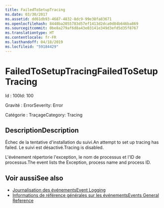 ```yaml
---
title: FailedToSetupTracing
ms.date: 03/30/2017
ms.assetid: dd61db93-4687-4832-8dc9-99e38fa83671
ms.openlocfilehash: 8448ba2055783d57ef1413d2dca0d84b646ba869
ms.sourcegitcommit: 0be8a279af6d8a43e03141e349d3efd5d35f8767
ms.translationtype: HT
ms.contentlocale: fr-FR
ms.lasthandoff: 04/18/2019
ms.locfileid: "59184429"
---
```

# <a name="failedtosetuptracing"></a><span data-ttu-id="e826b-102">FailedToSetupTracing</span><span class="sxs-lookup"><span data-stu-id="e826b-102">FailedToSetupTracing</span></span>
<span data-ttu-id="e826b-103">Id : 100</span><span class="sxs-lookup"><span data-stu-id="e826b-103">Id: 100</span></span>  
  
 <span data-ttu-id="e826b-104">Gravité : Error</span><span class="sxs-lookup"><span data-stu-id="e826b-104">Severity: Error</span></span>  
  
 <span data-ttu-id="e826b-105">Catégorie : Traçage</span><span class="sxs-lookup"><span data-stu-id="e826b-105">Category: Tracing</span></span>  
  
## <a name="description"></a><span data-ttu-id="e826b-106">Description</span><span class="sxs-lookup"><span data-stu-id="e826b-106">Description</span></span>  
 <span data-ttu-id="e826b-107">Échec de la tentative d'installation du suivi.</span><span class="sxs-lookup"><span data-stu-id="e826b-107">An attempt to set up tracing has failed.</span></span> <span data-ttu-id="e826b-108">Le suivi est désactivé.</span><span class="sxs-lookup"><span data-stu-id="e826b-108">Tracing is disabled.</span></span>  
  
 <span data-ttu-id="e826b-109">L'événement répertorie l'exception, le nom de processus et l'ID de processus.</span><span class="sxs-lookup"><span data-stu-id="e826b-109">The event lists the Exception, process name and process ID.</span></span>  
  
## <a name="see-also"></a><span data-ttu-id="e826b-110">Voir aussi</span><span class="sxs-lookup"><span data-stu-id="e826b-110">See also</span></span>

- [<span data-ttu-id="e826b-111">Journalisation des événements</span><span class="sxs-lookup"><span data-stu-id="e826b-111">Event Logging</span></span>](../../../../../docs/framework/wcf/diagnostics/event-logging/index.md)
- [<span data-ttu-id="e826b-112">Informations de référence générales sur les événements</span><span class="sxs-lookup"><span data-stu-id="e826b-112">Events General Reference</span></span>](../../../../../docs/framework/wcf/diagnostics/event-logging/events-general-reference.md)
